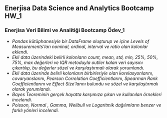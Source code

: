 ## Enerjisa Data Science and Analytics Bootcamp HW_1

### Enerjisa Veri Bilimi ve Analitiği Bootcamp Ödev_1

- *Pandas kütüphanesiyle bir DataFrame oluşturup ve içine Levels of Measurements'ları nominal, ordinal, interval ve ratio olan kolonlar eklendi.*
- *Ekli data üzerindeki belirli kolonların count, mean, std, min, 25%, 50%, 75%, max değerleri ve IQR metoduyla outlier kalan veri sayısını çıkartılıp, bu değerler sözel ve karşılaştırmalı olarak yorumlandı.*
- *Ekli data üzerinde belirli kolonların birbirleriyle olan korelasyonlarını, covaryanslarını, Pearson Correlation Coefficientlarını, Spearman Rank Coefficientlarını ve Effect Size'larını bulundu ve sözel ve karşılaştırmalı olarak yorumlandı.*
- *Bayes Teoreminin gerçek hayatta karşımıza çıkan ve kullanılan örnekleri incelendi.*
- *Poisson, Normal , Gamma, Weilbull ve Logaritmik dağılımların benzer ve farklı yönleri incelendi.*
